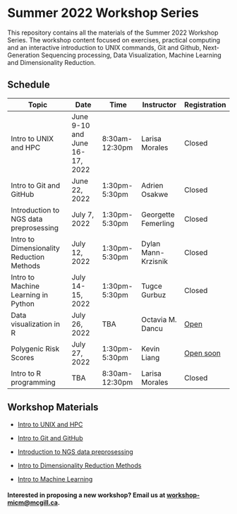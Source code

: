 # Summer 2022 Workshop Series

This repository contains all the materials of the Summer 2022 Workshop Series. The workshop content focused on exercises, practical computing and an interactive introduction to UNIX commands, Git and Github, Next-Generation Sequencing processing, Data Visualization, Machine Learning and Dimensionality Reduction.

## Schedule

| Topic | Date | Time | Instructor | Registration |
| ------| ---- | -----| ---------- | ---------- |
| Intro to UNIX and HPC | June 9-10 and June 16-17, 2022 | 8:30am-12:30pm | Larisa Morales | Closed |
| Intro to Git and GitHub | June 22, 2022 | 1:30pm-5:30pm | Adrien Osakwe| Closed |
| Introduction to NGS data preprosessing | July 7, 2022 | 1:30pm-5:30pm | Georgette Femerling | Closed |
| Intro to Dimensionality Reduction Methods | July 12, 2022 | 1:30pm-5:30pm | Dylan Mann-Krzisnik| Closed  |
| Intro to Machine Learning in Python | July 14-15, 2022 | 1:30pm-5:30pm | Tugce Gurbuz | Closed |
| Data visualization in R |	July 26, 2022 | TBA | Octavia M. Dancu | [Open](https://forms.gle/L4vo7dHNK7GwoWQU6) |
| Polygenic Risk Scores | July 27, 2022	| 1:30pm-5:30pm | Kevin Liang	| [Open soon](https://forms.gle/DBsPSaUnMvYUbWAE9)| 
| Intro to R programming | TBA | 8:30am-12:30pm | Larisa Morales | Closed |


## Workshop Materials

* [Intro to UNIX and HPC](https://github.com/McGill-MiCM/)

* [Intro to Git and GitHub](https://github.com/McGill-MiCM/MiCM_IntroToGitHub)

* [Introduction to NGS data preprosessing](https://github.com/McGill-MiCM/MiCM_ngsintro_summer2022)

* [Intro to Dimensionality Reduction Methods](https://github.com/McGill-MiCM/MiCM2022_Dim_Reduction)

* [Intro to Machine Learning](https://github.com/McGill-MiCM/MiCM2022_Introduction-to-ML)

#### Interested in proposing a new workshop? Email us at workshop-micm@mcgill.ca.
